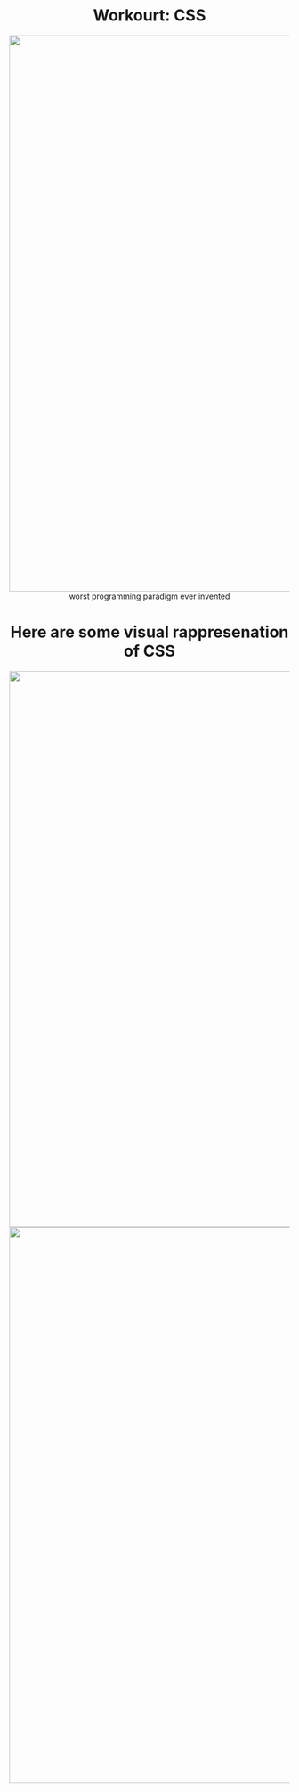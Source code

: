 <div align="center">

# Workourt: CSS

<img src="https://user-images.githubusercontent.com/55017307/90990098-eb177d00-e59e-11ea-8088-2544cfa8c21e.jpg" width="1000"/>

<br>
worst programming paradigm ever invented

# Here are some visual rappresenation of CSS

<img src="https://user-images.githubusercontent.com/55017307/90990118-18fcc180-e59f-11ea-82b0-9772769d7f04.gif" width="1000"/>
<img src="https://user-images.githubusercontent.com/55017307/90990120-1ac68500-e59f-11ea-9f25-3aa32a7c014e.gif" width="1000"/>

<div>
